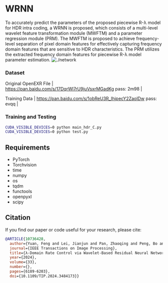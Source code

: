 # WRNN
To accurately predict the parameters of the proposed piecewise
R-λ model for HDR intra coding, a WRNN is proposed,
which consists of a multi-level wavelet feature transformation
module (MWFTM) and a parameter regression module
(PRM). The MWFTM is proposed to achieve frequency-level
separation of pixel domain features for effectively capturing
frequency domain features that are sensitive to HDR characteristics.
The PRM utilizes the extracted frequency domain
features for piecewise R-λ model parameter estimation.
![./network](https://github.com/TJU-Videocoding/WRNN/WRNN/network.jpg)

### Dataset

Original OpenEXR File | https://pan.baidu.com/s/17DqrWl7rU9juVsxrMGadKg  pass: 2m98 |

Training Data         | https://pan.baidu.com/s/1obReU3R_IhjpecY2ZaoIDw  pass: evqq |

### Training and Testing
```bash
CUDA_VISIBLE_DEVICES=0 python main_hdr_C.py
CUDA_VISIBLE_DEVICES=0 python test.py
```

## Requirements
- PyTorch
- Torchvision
- time
- numpy
- os
- tqdm
- functools
- openpyxl
- scipy


## Citation

If you find our paper or code useful for your research, please cite:

```BibTex
@ARTICLE{10736428,
  author={Yuan, Feng and Lei, Jianjun and Pan, Zhaoqing and Peng, Bo and Xie, Haoran},
  journal={IEEE Transactions on Image Processing}, 
  title={λ-Domain Rate Control via Wavelet-Based Residual Neural Network for VVC HDR Intra Coding}, 
  year={2024},
  volume={33},
  number={},
  pages={6189-6203},
  doi={10.1109/TIP.2024.3484173}}
```